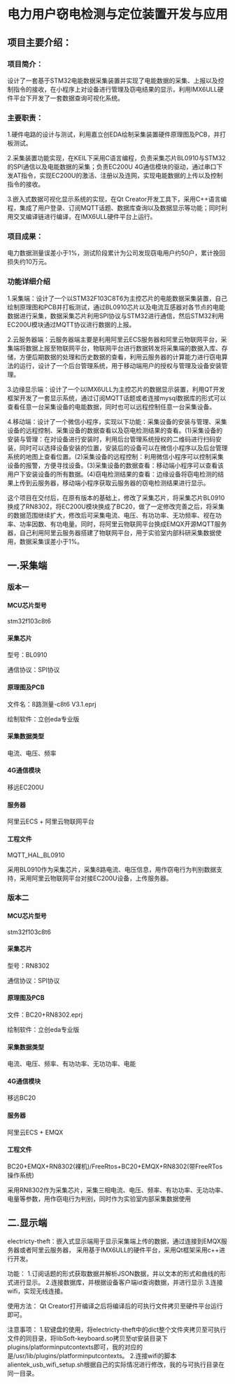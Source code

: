 # 电力用户窃电检测与定位装置开发与应用
## 项目主要介绍：
### 项目简介：
设计了一套基于STM32电能数据采集装置并实现了电能数据的采集、上报以及控制指令的接收，在小程序上对设备进行管理及窃电结果的显示，利用IMX6ULL硬件平台下开发了一套数据查询可视化系统。
### 主要职责：
1.硬件电路的设计与测试，利用嘉立创EDA绘制采集装置硬件原理图及PCB，并打板测试。

2.采集装置功能实现，在KEIL下采用C语言编程，负责采集芯片BL0910与STM32的SPI通信以及电能数据的采集；负责EC200U 4G通信模块的驱动，通过串口下发AT指令，实现EC200U的激活、注册以及连网，实现电能数据的上传以及控制指令的接收。

3.嵌入式数据可视化显示系统的实现，在Qt Creator开发工具下，采用C++语言编程，集成了用户登录、订阅MQTT话题、数据库查询以及数据显示等功能；同时利用交叉编译链进行编译，在IMX6ULL硬件平台上运行。
### 项目成果：
电力数据测量误差小于1%，测试阶段累计为公司发现窃电用户约50户，累计挽回损失约10万元。

### 功能详细介绍
1.采集端：设计了一个以STM32F103C8T6为主控芯片的电能数据采集装置，自己绘制原理图和PCB并打板测试，通过BL0910芯片以及电流互感器对各节点的电能数据进行采集，数据采集芯片利用SPI协议与STM32进行通信，然后STM32利用EC200U模块通过MQTT协议进行数据的上报。

2.云服务器端：云服务器端主要是利用阿里云ECS服务器和阿里云物联网平台，采集端将数据上报至物联网平台，物联网平台进行数据转发将采集端的数据入库、存储，方便后期数据的处理和历史数据的查看，利用云服务器的计算能力进行窃电算法的运行，设计了一个后台管理系统，用于移动端用户的授权与管理及设备安装管理。

3.边缘显示端：设计了一个以IMX6ULL为主控芯片的数据显示装置，利用QT开发框架开发了一套显示系统，通过订阅MQTT话题或者连接mysql数据库的形式可以查看任意一台采集设备的电能数据，同时也可以远程控制任意一台采集设备。

4.移动端：设计了一个微信小程序，实现以下功能：采集设备的安装与管理、采集设备的远程控制、采集设备的数据查看以及窃电检测结果的查看。(1)采集设备的安装与管理：在对设备进行安装时，利用后台管理系统授权的二维码进行扫码安装，同时可以选择设备安装的位置，安装后的设备可以在微信小程序以及后台管理系统的地图上查看位置。(2)采集设备的远程控制：利用微信小程序可以控制采集设备的报警，方便寻找设备。(3)采集设备的数据查看：移动端小程序可以查看该用户下安装设备的所有数据。(4)窃电检测结果的查看：边缘设备将窃电检测的结果上传到云服务器，移动端小程序获取云服务器的窃电检测结果进行显示。

这个项目在交付后，在原有版本的基础上，修改了采集芯片，将采集芯片BL0910换成了RN8302，将EC200U模块换成了BC20，做了一定修改完善之后，将采集的数据范围继续扩大，修改后可采集电流、电压、有功功率、无功频率、视在功率、功率因数、有功电量。同时，将阿里云物联网平台换成EMQX开源MQTT服务器，自己利用阿里云服务器搭建了物联网平台，用于实验室内部科研采集数据使用，数据采集误差小于1%。

## 一.采集端
### 版本一
#### MCU芯片型号
stm32f103c8t6
#### 采集芯片
型号：BL0910

通信协议：SPI协议
#### 原理图及PCB
文件名：8路测量-c8t6 V3.1.eprj

绘制软件：立创eda专业版
#### 采集数据类型
电流、电压、频率
#### 4G通信模块
移远EC200U
#### 服务器
阿里云ECS + 阿里云物联网平台
#### 工程文件
MQTT_HAL_BL0910

采用BL0910作为采集芯片，采集8路电流、电压信息，用作窃电行为判别数据支持，采用阿里云物联网平台对接EC200U设备，上传服务器。
### 版本二
#### MCU芯片型号
stm32f103c8t6
#### 采集芯片
型号：RN8302

通信协议：SPI协议
#### 原理图及PCB
文件：BC20+RN8302.eprj

绘制软件：立创eda专业版
#### 采集数据类型
电流、电压、频率、有功功率、无功功率、电能
#### 4G通信模块
移远BC20
#### 服务器
阿里云ECS + EMQX
#### 工程文件
BC20+EMQX+RN8302(裸机)/FreeRtos+BC20+EMQX+RN8302(带FreeRTos操作系统)

采用RN8302作为采集芯片，采集三相电流、电压、频率、有功功率、无功功率、电量等参数，用作窃电行为判别，同时作为实验室内部采集数据使用
## 二.显示端
electricty-theft：嵌入式显示端用于显示采集端上传的数据，通过连接到EMQX服务器或者阿里云服务器， 采用基于IMX6ULL的硬件平台，采用Qt框架采用c++进行开发。

功能：
    1.订阅话题的形式获取数据并解析JSON数据，并以文本的形式和曲线的形式进行显示。
    2.连接数据库，并根据设备客户端id查询数据，并进行显示
    3.连接wifi，实现无线连接。
    
使用方法：
    Qt Creator打开编译之后将编译后的可执行文件拷贝至硬件平台运行即可。
    
注意事项：
    1.软键盘的使用，将electricty-theft中的dict整个文件夹拷贝至可执行文件的同目录，将libSoft-keyboard.so拷贝至qt安装目录下plugins/platforminputcontexts即可，我的对应的是/usr/lib/plugins/platforminputcontexts。
    2.连接wifi的脚本alientek_usb_wifi_setup.sh根据自己的实际情况进行修改，我的与可执行目录在同一目录。
        
        
   
    
    
